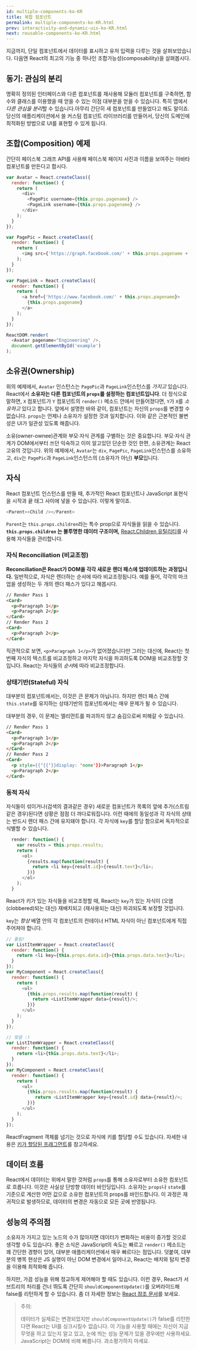 ```yaml
---
id: multiple-components-ko-KR
title: 복합 컴포넌트
permalink: multiple-components-ko-KR.html
prev: interactivity-and-dynamic-uis-ko-KR.html
next: reusable-components-ko-KR.html
---
```


지금까지, 단일 컴포넌트에서 데이터를 표시하고 유저 입력을 다루는 것을 살펴보았습니다. 다음엔 React의 최고의 기능 중 하나인 조합가능성(composability)을 살펴봅시다.

## 동기: 관심의 분리

명확히 정의된 인터페이스와 다른 컴포넌트를 재사용해 모듈러 컴포넌트를 구축하면, 함수와 클래스를 이용했을 때 얻을 수 있는 이점 대부분을 얻을 수 있습니다. 특히 앱에서 *다른 관심을 분리*할 수 있습니다.아무리 간단히 새 컴포넌트를 만들었다고 해도 말이죠. 당신의 애플리케이션에서 쓸 커스텀 컴포넌트 라이브러리를 만들어서, 당신의 도메인에 최적화된 방법으로 UI를 표현할 수 있게 됩니다.

## 조합(Composition) 예제

간단히 페이스북 그래프 API를 사용해 페이스북 페이지 사진과 이름을 보여주는 아바타 컴포넌트를 만든다고 합시다.

```javascript
var Avatar = React.createClass({
  render: function() {
    return (
      <div>
        <PagePic username={this.props.pagename} />
        <PageLink username={this.props.pagename} />
      </div>
    );
  }
});

var PagePic = React.createClass({
  render: function() {
    return (
      <img src={'https://graph.facebook.com/' + this.props.pagename + '/picture'} />
    );
  }
});

var PageLink = React.createClass({
  render: function() {
    return (
      <a href={'https://www.facebook.com/' + this.props.pagename}>
        {this.props.pagename}
      </a>
    );
  }
});

ReactDOM.render(
  <Avatar pagename="Engineering" />,
  document.getElementById('example')
);
```

## 소유권(Ownership)

위의 예제에서, `Avatar` 인스턴스는  `PagePic`과 `PageLink`인스턴스를 *가지고* 있습니다. React에서 **소유자는 다른 컴포넌트의 `props`를 설정하는 컴포넌트입니다**. 더 정식으로 말하면, `X` 컴포넌트가 `Y` 컴포넌트의 `render()` 메소드 안에서 만들어졌다면, `Y`가 `X`를 *소유하고* 있다고 합니다. 앞에서 설명한 바와 같이, 컴포넌트는 자신의 `props`를 변경할 수 없습니다. `props`는 언제나 소유자가 설정한 것과 일치합니다. 이와 같은 근본적인 불변성은 UI가 일관성 있도록 해줍니다.

소유(owner-ownee)관계와 부모·자식 관계를 구별하는 것은 중요합니다. 부모·자식 관계가 DOM에서부터 쓰던 익숙하고 이미 알고있던 단순한 것인 한편, 소유관계는 React 고유의 것입니다.  위의 예제에서, `Avatar`는 `div`, `PagePic`, `PageLink`인스턴스를 소유하고, `div`는 `PagePic`과 `PageLink`인스턴스의 (소유자가 아닌) **부모**입니다.

## 자식

React 컴포넌트 인스턴스를 만들 때, 추가적인 React 컴포넌트나 JavaScript 표현식을 시작과 끝 태그 사이에 넣을 수 있습니다. 이렇게 말이죠.

```javascript
<Parent><Child /></Parent>
```

`Parent`는 `this.props.children`라는 특수 prop으로 자식들을 읽을 수 있습니다. **`this.props.children` 는 불투명한 데이터 구조이며,** [React.Children 유틸리티](/react/docs/top-level-api-ko-KR.html#react.children)를 사용해 자식들을 관리합니다.

### 자식 Reconciliation (비교조정)

**Reconciliation은 React가 DOM을 각각 새로운 렌더 패스에 업데이트하는 과정입니다.** 일반적으로, 자식은 렌더하는 순서에 따라 비교조정됩니다. 예를 들어, 각각의 마크업을 생성하는 두 개의 렌더 패스가 있다고 해봅시다.

```html
// Render Pass 1
<Card>
  <p>Paragraph 1</p>
  <p>Paragraph 2</p>
</Card>
// Render Pass 2
<Card>
  <p>Paragraph 2</p>
</Card>
```

직관적으로 보면, `<p>Paragraph 1</p>`가 없어졌습니다만 그러는 대신에, React는 첫 번째 자식의 텍스트를 비교조정하고 마지막 자식을 파괴하도록 DOM을 비교조정할 것입니다. React는 자식들의 *순서*에 따라 비교조정합니다.

### 상태기반(Stateful) 자식

대부분의 컴포넌트에서는, 이것은 큰 문제가 아닙니다. 하지만 렌더 패스 간에 `this.state`를 유지하는 상태기반의 컴포넌트에서는 매우 문제가 될 수 있습니다.

대부분의 경우, 이 문제는 엘리먼트를 파괴하지 않고 숨김으로써 피해갈 수 있습니다.

```html
// Render Pass 1
<Card>
  <p>Paragraph 1</p>
  <p>Paragraph 2</p>
</Card>
// Render Pass 2
<Card>
  <p style={{'{{'}}display: 'none'}}>Paragraph 1</p>
  <p>Paragraph 2</p>
</Card>
```

<a name="dynamic-children"></a>
### 동적 자식

자식들이 섞이거나(검색의 결과같은 경우) 새로운 컴포넌트가 목록의 앞에 추가(스트림같은 경우)된다면 상황은 점점 더 까다로워집니다. 이런 때에의 동일성과 각 자식의 상태는 반드시 렌더 패스 간에 유지돼야 합니다. 각 자식에 `key`를 할당 함으로써 독자적으로 식별할 수 있습니다.

```javascript
  render: function() {
    var results = this.props.results;
    return (
      <ol>
        {results.map(function(result) {
          return <li key={result.id}>{result.text}</li>;
        })}
      </ol>
    );
  }
```

React가 키가 있는 자식들을 비교조정할 때, React는 `key`가 있는 자식이 (오염(clobbered)되는 대신) 재배치되고 (재사용되는 대신) 파괴되도록 보장할 것입니다.

`key`는 *항상* 배열 안의 각 컴포넌트의 컨테이너 HTML 자식이 아닌 컴포넌트에게 직접 주어져야 합니다.

```javascript
// 틀림!
var ListItemWrapper = React.createClass({
  render: function() {
    return <li key={this.props.data.id}>{this.props.data.text}</li>;
  }
});
var MyComponent = React.createClass({
  render: function() {
    return (
      <ul>
        {this.props.results.map(function(result) {
          return <ListItemWrapper data={result}/>;
        })}
      </ul>
    );
  }
});
```
```javascript
// 맞음 :)
var ListItemWrapper = React.createClass({
  render: function() {
    return <li>{this.props.data.text}</li>;
  }
});
var MyComponent = React.createClass({
  render: function() {
    return (
      <ul>
        {this.props.results.map(function(result) {
           return <ListItemWrapper key={result.id} data={result}/>;
        })}
      </ul>
    );
  }
});
```

ReactFragment 객체를 넘기는 것으로 자식에 키를 할당할 수도 있습니다. 자세한 내용은 [키가 할당된 프래그먼트](create-fragment-ko-KR.html)를 참고하세요.

## 데이터 흐름

React에서 데이터는 위에서 말한 것처럼 `props`를 통해 소유자로부터 소유한 컴포넌트로 흐릅니다. 이것은 사실상 단방향 데이터 바인딩입니다. 소유자는 `props`나 `state`를 기준으로 계산한 어떤 값으로 소유한 컴포넌트의 props를 바인드합니다. 이 과정은 재귀적으로 발생하므로, 데이터의 변경은 자동으로 모든 곳에 반영됩니다.

## 성능의 주의점

소유자가 가지고 있는 노드의 수가 많아지면 데이터가 변화하는 비용이 증가할 것으로 생각할 수도 있습니다. 좋은 소식은 JavaScript의 속도는 빠르고 `render()` 메소드는 꽤 간단한 경향이 있어, 대부분 애플리케이션에서 매우 빠르다는 점입니다. 덧붙여, 대부분의 병목 현상은 JS 실행이 아닌 DOM 변경에서 일어나고, React는 배치와 탐지 변경을 이용해 최적화해 줍니다.

하지만, 가끔 성능을 위해 정교하게 제어해야 할 때도 있습니다. 이런 경우, React가 서브트리의 처리를 건너 뛰도록 간단히 `shouldComponentUpdate()`를 오버라이드해 false를 리턴하게 할 수 있습니다. 좀 더 자세한 정보는 [React 참조 문서](/react/docs/component-specs-ko-KR.html)를 보세요.

> 주의:
>
> 데이터가 실제로는 변경되었지만 `shouldComponentUpdate()`가 false를 리턴한다면 React는 UI를 싱크시킬수 없습니다. 이 기능을 사용할 때에는 자신이 지금 무엇을 하고 있는지 알고 있고, 눈에 띄는 성능 문제가 있을 경우에만 사용하세요. JavaScript는 DOM에 비해 빠릅니다. 과소평가하지 마세요.
